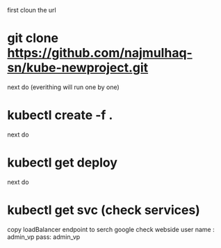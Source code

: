 first cloun the url 
# git clone https://github.com/najmulhaq-sn/kube-newproject.git

next do  (everithing will run one by one)
# kubectl create -f .

next do 
# kubectl get deploy

next do 
# kubectl get svc  (check services)

copy loadBalancer endpoint to serch google check webside
user name : admin_vp 
pass: admin_vp


